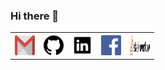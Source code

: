 ### Hi there 👋

<table>
    <tr>
      <th><a href="mailto:faizunfaria0@gmail.com" target="_blank"><img alt="mail" src="https://github.com/Faizun-Faria/Faizun-Faria/blob/main/Files/mail.svg" title="Gmail" width="32" height="32" /></a></th>
      <th><a href="https://github.com/Faizun-Faria" target="_blank"><img alt="GitHub" src="https://github.com/Faizun-Faria/Faizun-Faria/blob/main/Files/github.svg" title="GitHub" height="32" width="32"></a></th>
      <th><a href="https://www.linkedin.com/in/faizun-faria/" target="_blank"><img alt="Linkedin" src="https://github.com/Faizun-Faria/Faizun-Faria/blob/main/Files/linkedin.svg" title="Linkedin" height="32" width="32"></a></th>
      <th><a href="https://www.facebook.com/Faizun.faria" target="_blank"><img alt="Facebook" src="https://github.com/Faizun-Faria/Faizun-Faria/blob/main/Files/facebook.svg" title="Facebook" height="32" width="32"></a></th>
      <th><a href="https://stackoverflow.com/users/12191194/faizun-faria" target="_blank"><img alt="Stack Overflow" src="https://github.com/Faizun-Faria/Faizun-Faria/blob/main/Files/stackoverflow.svg" title="Stack Overflow" height="32" width="32"></a></th>
    </tr>
</table>
<!--
**Faizun-Faria/Faizun-Faria** is a ✨ _special_ ✨ repository because its `README.md` (this file) appears on your GitHub profile.

Here are some ideas to get you started:

- 🔭 I’m currently working on ...
- 🌱 I’m currently learning ...
- 👯 I’m looking to collaborate on ...
- 🤔 I’m looking for help with ...
- 💬 Ask me about ...
- 📫 How to reach me: ...
- 😄 Pronouns: ...
- ⚡ Fun fact: ...
-->
